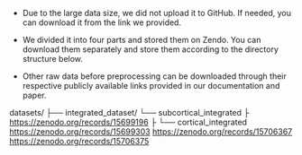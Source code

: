 - Due to the large data size, we did not upload it to GitHub. If needed, you can download it from the link we provided.

- We divided it into four parts and stored them on Zendo. You can download them separately and store them according to the directory structure below.

- Other raw data before preprocessing can be downloaded through their respective publicly available links provided in our documentation and paper.

datasets/
├── integrated_dataset/
        └── subcortical_integrated 
        ├   https://zenodo.org/records/15699196
        ├
        └── cortical_integrated
            https://zenodo.org/records/15699303
            https://zenodo.org/records/15706367
            https://zenodo.org/records/15706375